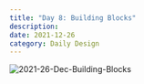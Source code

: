 ```yaml
---
title: "Day 8: Building Blocks"
description:
date: 2021-12-26 
category: Daily Design
---
```


![2021-26-Dec-Building-Blocks](https://user-images.githubusercontent.com/3475947/147422618-7cc233df-ad98-4021-8155-09cae715cbe5.png)
